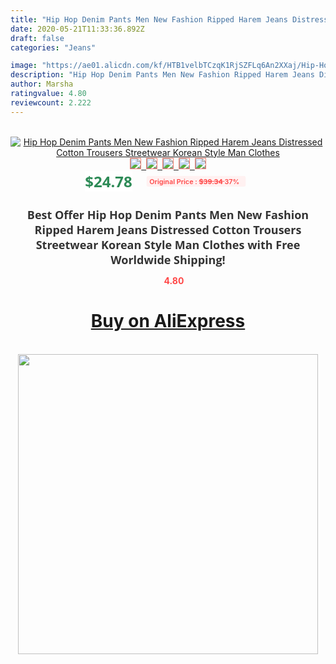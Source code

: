```yaml
---
title: "Hip Hop Denim Pants Men New Fashion Ripped Harem Jeans Distressed Cotton Trousers Streetwear Korean Style Man Clothes"
date: 2020-05-21T11:33:36.892Z
draft: false
categories: "Jeans"

image: "https://ae01.alicdn.com/kf/HTB1velbTCzqK1RjSZFLq6An2XXaj/Hip-Hop-Denim-Pants-Men-New-Fashion-Ripped-Harem-Jeans-Distressed-Cotton-Trousers-Streetwear-Korean-Style.jpg"
description: "Hip Hop Denim Pants Men New Fashion Ripped Harem Jeans Distressed Cotton Trousers Streetwear Korean Style Man Clothes"
author: Marsha
ratingvalue: 4.80
reviewcount: 2.222
---
```

<br>
<div style="text-align: center;">
<a href="https://s.click.aliexpress.com/e/_99sZVx" target="_blank" rel="nofollow noopener noreferrer"><img alt="Hip Hop Denim Pants Men New Fashion Ripped Harem Jeans Distressed Cotton Trousers Streetwear Korean Style Man Clothes" class="magnifier-image" src="https://ae01.alicdn.com/kf/HTB1velbTCzqK1RjSZFLq6An2XXaj/Hip-Hop-Denim-Pants-Men-New-Fashion-Ripped-Harem-Jeans-Distressed-Cotton-Trousers-Streetwear-Korean-Style.jpg_640x640.jpg">
<br>
<img style="border:1px solid salmon" src="https://ae01.alicdn.com/kf/HTB1velbTCzqK1RjSZFLq6An2XXaj/Hip-Hop-Denim-Pants-Men-New-Fashion-Ripped-Harem-Jeans-Distressed-Cotton-Trousers-Streetwear-Korean-Style.jpg_120x120.jpg">&nbsp;&nbsp;<img style="border:1px solid salmon" src="https://ae01.alicdn.com/kf/HTB1fcNETyLaK1RjSZFxq6ymPFXas/Hip-Hop-Denim-Pants-Men-New-Fashion-Ripped-Harem-Jeans-Distressed-Cotton-Trousers-Streetwear-Korean-Style.jpg_120x120.jpg">&nbsp;&nbsp;<img style="border:1px solid salmon" src="https://ae01.alicdn.com/kf/HTB1jTWDavc3T1VjSZLeq6zZsVXaO/Hip-Hop-Denim-Pants-Men-New-Fashion-Ripped-Harem-Jeans-Distressed-Cotton-Trousers-Streetwear-Korean-Style.jpg_120x120.jpg">&nbsp;&nbsp;<img style="border:1px solid salmon" src="https://ae01.alicdn.com/kf/HTB1foM.TgTqK1RjSZPhq6xfOFXab/Hip-Hop-Denim-Pants-Men-New-Fashion-Ripped-Harem-Jeans-Distressed-Cotton-Trousers-Streetwear-Korean-Style.jpg_120x120.jpg">&nbsp;&nbsp;<img style="border:1px solid salmon" src="https://ae01.alicdn.com/kf/HTB11gVlTq6qK1RjSZFmq6x0PFXai/Hip-Hop-Denim-Pants-Men-New-Fashion-Ripped-Harem-Jeans-Distressed-Cotton-Trousers-Streetwear-Korean-Style.jpg_120x120.jpg"></a></div><br0>
<div style="text-align: center;"><span style="background-color: white; border: 0px; box-sizing: border-box; color: seagreen; display: inline-block; font-family: &quot;open sans&quot; , &quot;arial&quot; , &quot;helvetica&quot; , sans-serif , &quot;heiti&quot;; font-size: 24px; font-stretch: inherit; font-weight: 700; line-height: inherit; margin: 0px 10px 0px 0px; padding: 0px; vertical-align: middle;">$24.78 </span>
<span style="background: rgb(255 , 241 , 241); border-radius: 3px; border: 0px; box-sizing: border-box; color: #ff4747; display: inline-block; font-family: inherit; font-size: 12px; font-stretch: inherit; font-style: inherit; font-variant: inherit; font-weight: 600; line-height: inherit; margin: 0px; padding: 2px 5px; transform: scale(0.9); vertical-align: middle;">Original Price : <b style="text-decoration: line-through;">$39.34 </b> 37%&nbsp;&nbsp;</span></div>
<h1 style="color: #333333; display: inline-block; font-family: &quot;open sans&quot; , &quot;arial&quot; , &quot;helvetica&quot; , sans-serif , &quot;heiti&quot;; font-size: 18px; font-stretch: inherit; font-weight: 700; text-align: center;">Best Offer Hip Hop Denim Pants Men New Fashion Ripped Harem Jeans Distressed Cotton Trousers Streetwear Korean Style Man Clothes with Free Worldwide Shipping!</h1>
<div style="color: #ff4747; text-align: center;">
<img src="https://4.bp.blogspot.com/-M0ZcTcb-5uY/XleCXlxnR4I/AAAAAAAAAEc/OrjgMkXV1oMQFaCRZj5HQwOCBcu3w1FegCPcBGAYYCw/s1600/star.png" style="height: 15px;">&nbsp;<b>4.80</b></div>
<div class="button_cont" align="center"><a class="buynow_a" href="https://s.click.aliexpress.com/e/_99sZVx" target="_blank" rel="nofollow noopener noreferrer"><H1>Buy on AliExpress</H1></a></div><br>
<div class="separator" style="clear: both; text-align: center;">
<img src="https://lh3.googleusercontent.com/-pTy5HemUv9M/XlePHvY0dAI/AAAAAAAAAE4/0nX5iRUoIWY8eMW9Dpxeirr157OZliDIgCLcBGAsYHQ/s1600/badge.gif" width="480">
</div>
